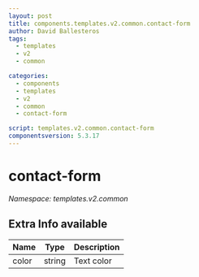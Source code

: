 ```yaml
---
layout: post
title: components.templates.v2.common.contact-form
author: David Ballesteros
tags:
  - templates
  - v2
  - common

categories:
  - components
  - templates
  - v2
  - common
  - contact-form

script: templates.v2.common.contact-form
componentsversion: 5.3.17
---
```

# contact-form

*Namespace: templates.v2.common*

## Extra Info available

| Name | Type | Description |
| --- | --- | --- |
| color | string | Text color |